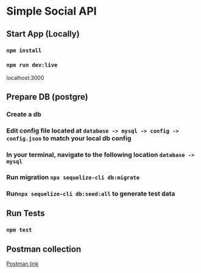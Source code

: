 # Simple Social API

## Start App (Locally)


### `npm install`
### `npm run dev:live`

localhost:3000

## Prepare DB (postgre)

### Create a db

### Edit config file located at `database -> mysql -> config -> config.json` to match your local db config

### In your terminal, navigate to the following location `database -> mysql`
### Run migration `npx sequelize-cli db:migrate`
### Run`npx sequelize-cli db:seed:all` to generate test data

## Run Tests
### `npm test`

## Postman collection

[Postman link](https://documenter.getpostman.com/view/6871862/2sA358eRmh)
